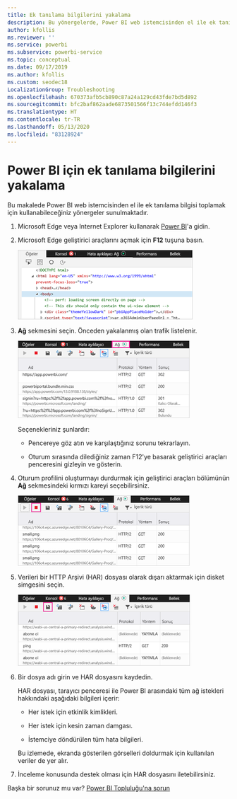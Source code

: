 ```yaml
---
title: Ek tanılama bilgilerini yakalama
description: Bu yönergelerde, Power BI web istemcisinden el ile ek tanılama bilgisi toplamak için kullanabileceğiniz iki seçenek sunulmaktadır.
author: kfollis
ms.reviewer: ''
ms.service: powerbi
ms.subservice: powerbi-service
ms.topic: conceptual
ms.date: 09/17/2019
ms.author: kfollis
ms.custom: seodec18
LocalizationGroup: Troubleshooting
ms.openlocfilehash: 670373afb5cb890c87a24a129cd43fde7bd5d892
ms.sourcegitcommit: bfc2baf862aade6873501566f13c744efdd146f3
ms.translationtype: HT
ms.contentlocale: tr-TR
ms.lasthandoff: 05/13/2020
ms.locfileid: "83128924"
---
```

# <a name="capture-additional-diagnostic-information-for-power-bi"></a>Power BI için ek tanılama bilgilerini yakalama

Bu makalede Power BI web istemcisinden el ile ek tanılama bilgisi toplamak için kullanabileceğiniz yönergeler sunulmaktadır.

1. Microsoft Edge veya Internet Explorer kullanarak [Power BI](https://app.powerbi.com)'a gidin.

1. Microsoft Edge geliştirici araçlarını açmak için **F12** tuşuna basın.

   ![Microsoft Edge Geliştirici araçları Öğeler sekmesinin ekran görüntüsü.](media/service-admin-capturing-additional-diagnostic-information-for-power-bi/edge-developer-tools.png)

1. **Ağ** sekmesini seçin. Önceden yakalanmış olan trafik listelenir.

   ![Microsoft Edge Geliştirici araçları Ağ sekmesinin ekran görüntüsü.](media/service-admin-capturing-additional-diagnostic-information-for-power-bi/edge-network-tab.png)

    Seçenekleriniz şunlardır:

    * Pencereye göz atın ve karşılaştığınız sorunu tekrarlayın.

    * Oturum sırasında dilediğiniz zaman F12'ye basarak geliştirici araçları penceresini gizleyin ve gösterin.

1. Oturum profilini oluşturmayı durdurmak için geliştirici araçları bölümünün **Ağ** sekmesindeki kırmızı kareyi seçebilirsiniz.

   ![Durdur düğmesinin öne çıkarıldığı Microsoft Edge Geliştirici araçları Ağ sekmesinin ekran görüntüsü.](media/service-admin-capturing-additional-diagnostic-information-for-power-bi/edge-network-tab-stop.png)

1. Verileri bir HTTP Arşivi (HAR) dosyası olarak dışarı aktarmak için disket simgesini seçin.

   ![Disket simgesinin öne çıkarıldığı Microsoft Edge Geliştirici araçları Ağ sekmesinin ekran görüntüsü.](media/service-admin-capturing-additional-diagnostic-information-for-power-bi/edge-network-tab-save.png)

1. Bir dosya adı girin ve HAR dosyasını kaydedin.

    HAR dosyası, tarayıcı penceresi ile Power BI arasındaki tüm ağ istekleri hakkındaki aşağıdaki bilgileri içerir:

    * Her istek için etkinlik kimlikleri.

    * Her istek için kesin zaman damgası.

    * İstemciye döndürülen tüm hata bilgileri.

    Bu izlemede, ekranda gösterilen görselleri doldurmak için kullanılan veriler de yer alır.

1. İnceleme konusunda destek olması için HAR dosyasını iletebilirsiniz.

Başka bir sorunuz mu var? [Power BI Topluluğu'na sorun](https://community.powerbi.com/)
